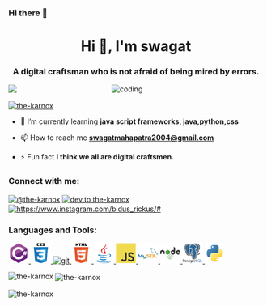 ### Hi there 👋
<h1 align="center">Hi 👋, I'm swagat</h1>
<h3 align="center">A digital craftsman who is not afraid of being mired by errors.</h3>
<img align="right" alt="coding" width = "300" src="https://media1.giphy.com/media/Ll22OhMLAlVDb8UQWe/source.gif">

<p align="left"> <img src="https://media.giphy.com/media/npIVZg7MYoEUg/giphy.gif" /> </p>

<p align="left"> <a href="https://github.com/ryo-ma/github-profile-trophy"><img src="https://github-profile-trophy.vercel.app/?username=the-karnox" alt="the-karnox" /></a> </p>

- 🌱 I’m currently learning **java script frameworks, java,python,css**

- 📫 How to reach me **swagatmahapatra2004@gmail.com**

- ⚡ Fun fact **I think we all are digital craftsmen.**

<h3 align="left">Connect with me:</h3>
<p align="left">
<a href="[https://codepen.io/@the-karnox](https://codepen.io/The-karnox)" target="blank"><img align="center" src="https://raw.githubusercontent.com/rahuldkjain/github-profile-readme-generator/master/src/images/icons/Social/codepen.svg" alt="@the-karnox" height="30" width="40" /></a>
<a href="https://dev.to/dev.to the-karnox" target="blank"><img align="center" src="https://raw.githubusercontent.com/rahuldkjain/github-profile-readme-generator/master/src/images/icons/Social/devto.svg" alt="dev.to the-karnox" height="30" width="40" /></a>
<a href="https://www.instagram.com/bidus_rickus?utm_source=ig_web_button_share_sheet&igsh=ZDNlZDc0MzIxNw==" target="blank"><img align="center" src="https://raw.githubusercontent.com/rahuldkjain/github-profile-readme-generator/master/src/images/icons/Social/instagram.svg" alt="https://www.instagram.com/bidus_rickus/#" height="30" width="40" /></a>
</p>

<h3 align="left">Languages and Tools:</h3>
<p align="left"> <a href="https://www.w3schools.com/cs/" target="_blank" rel="noreferrer"> <img src="https://raw.githubusercontent.com/devicons/devicon/master/icons/csharp/csharp-original.svg" alt="csharp" width="40" height="40"/> </a> <a href="https://www.w3schools.com/css/" target="_blank" rel="noreferrer"> <img src="https://raw.githubusercontent.com/devicons/devicon/master/icons/css3/css3-original-wordmark.svg" alt="css3" width="40" height="40"/> </a> <a href="https://git-scm.com/" target="_blank" rel="noreferrer"> <img src="https://www.vectorlogo.zone/logos/git-scm/git-scm-icon.svg" alt="git" width="40" height="40"/> </a> <a href="https://www.w3.org/html/" target="_blank" rel="noreferrer"> <img src="https://raw.githubusercontent.com/devicons/devicon/master/icons/html5/html5-original-wordmark.svg" alt="html5" width="40" height="40"/> </a> <a href="https://www.java.com" target="_blank" rel="noreferrer"> <img src="https://raw.githubusercontent.com/devicons/devicon/master/icons/java/java-original.svg" alt="java" width="40" height="40"/> </a> <a href="https://developer.mozilla.org/en-US/docs/Web/JavaScript" target="_blank" rel="noreferrer"> <img src="https://raw.githubusercontent.com/devicons/devicon/master/icons/javascript/javascript-original.svg" alt="javascript" width="40" height="40"/> </a> <a href="https://www.mysql.com/" target="_blank" rel="noreferrer"> <img src="https://raw.githubusercontent.com/devicons/devicon/master/icons/mysql/mysql-original-wordmark.svg" alt="mysql" width="40" height="40"/> </a> <a href="https://nodejs.org" target="_blank" rel="noreferrer"> <img src="https://raw.githubusercontent.com/devicons/devicon/master/icons/nodejs/nodejs-original-wordmark.svg" alt="nodejs" width="40" height="40"/> </a> <a href="https://www.postgresql.org" target="_blank" rel="noreferrer"> <img src="https://raw.githubusercontent.com/devicons/devicon/master/icons/postgresql/postgresql-original-wordmark.svg" alt="postgresql" width="40" height="40"/> </a> <a href="https://www.python.org" target="_blank" rel="noreferrer"> <img src="https://raw.githubusercontent.com/devicons/devicon/master/icons/python/python-original.svg" alt="python" width="40" height="40"/> </a> </p>

<p><img align="left" src="https://github-readme-stats.vercel.app/api/top-langs?username=the-karnox&show_icons=true&locale=en&layout=compact" alt="the-karnox" /></p>

<p>&nbsp;<img align="center" src="https://github-readme-stats.vercel.app/api?username=the-karnox&show_icons=true&locale=en" alt="the-karnox" /></p>

<p><img align="center" src="https://github-readme-streak-stats.herokuapp.com/?user=the-karnox&" alt="the-karnox" /></p>
